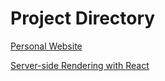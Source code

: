 # Project Directory

[Personal Website](https://github.com/MarinaMcGrath/personal-website)

[Server-side Rendering with React](https://github.com/MarinaMcGrath/ssr-app)


